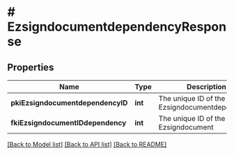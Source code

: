 # # EzsigndocumentdependencyResponse

## Properties

Name | Type | Description | Notes
------------ | ------------- | ------------- | -------------
**pkiEzsigndocumentdependencyID** | **int** | The unique ID of the Ezsigndocumentdependency |
**fkiEzsigndocumentIDdependency** | **int** | The unique ID of the Ezsigndocument |

[[Back to Model list]](../../README.md#models) [[Back to API list]](../../README.md#endpoints) [[Back to README]](../../README.md)
